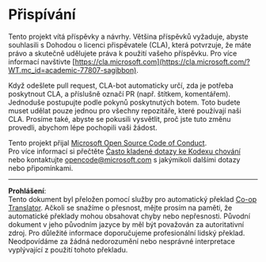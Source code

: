 <!--
CO_OP_TRANSLATOR_METADATA:
{
  "original_hash": "777400e9f0336c7ee2f9a1200a88478f",
  "translation_date": "2025-08-28T03:21:19+00:00",
  "source_file": "CONTRIBUTING.md",
  "language_code": "cs"
}
-->
# Přispívání

Tento projekt vítá příspěvky a návrhy. Většina příspěvků vyžaduje, abyste souhlasili s Dohodou o licenci přispěvatele (CLA), která potvrzuje, že máte právo a skutečně udělujete práva k použití vašeho příspěvku. Pro více informací navštivte [https://cla.microsoft.com](https://cla.microsoft.com/?WT.mc_id=academic-77807-sagibbon).

Když odešlete pull request, CLA-bot automaticky určí, zda je potřeba poskytnout CLA, a příslušně označí PR (např. štítkem, komentářem). Jednoduše postupujte podle pokynů poskytnutých botem. Toto budete muset udělat pouze jednou pro všechny repozitáře, které používají naši CLA. Prosíme také, abyste se pokusili vysvětlit, proč jste tuto změnu provedli, abychom lépe pochopili vaši žádost.

Tento projekt přijal [Microsoft Open Source Code of Conduct](https://opensource.microsoft.com/codeofconduct/?WT.mc_id=academic-77807-sagibbon).  
Pro více informací si přečtěte [Často kladené dotazy ke Kodexu chování](https://opensource.microsoft.com/codeofconduct/faq/?WT.mc_id=academic-77807-sagibbon)  
nebo kontaktujte [opencode@microsoft.com](mailto:opencode@microsoft.com) s jakýmikoli dalšími dotazy nebo připomínkami.

---

**Prohlášení**:  
Tento dokument byl přeložen pomocí služby pro automatický překlad [Co-op Translator](https://github.com/Azure/co-op-translator). Ačkoli se snažíme o přesnost, mějte prosím na paměti, že automatické překlady mohou obsahovat chyby nebo nepřesnosti. Původní dokument v jeho původním jazyce by měl být považován za autoritativní zdroj. Pro důležité informace doporučujeme profesionální lidský překlad. Neodpovídáme za žádná nedorozumění nebo nesprávné interpretace vyplývající z použití tohoto překladu.